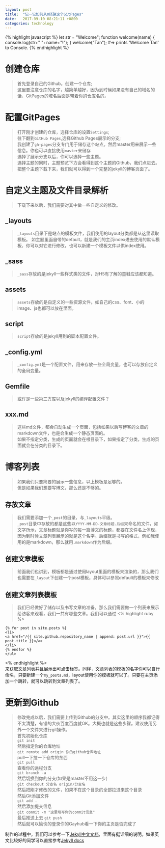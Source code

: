 ```yaml
---
layout: post
title:  "记一记如何从0搭建这个GitPages"
date:   2017-09-10 08:21:11 +0800
categories: technology
---
```

{% highlight javascript %}
let str = "Welcome";
function welcome(name)
{
	console.log(str+" "+name+"!");
}
welcome("Tan");
#=> prints 'Welcome Tan' to Console.
{% endhighlight %}

# 创建仓库

>首先登录自己的Github，创建一个仓库;  
这里要注意仓库的名字，越简单越好，因为到时候如果没有自己的域名的话，GitPages的域名后面是带着你的仓库名的。  

# 配置GitPages

>打开刚才创建的仓库，选择仓库的设置`Settings`;  
往下翻到`GitHub Pages`,选择Github Pages展示的分支;  
我创建了`gh-pages`分支专门用于储存这个站点，然后master用来展示一些信息。你也可以直接使用`master`来储存  
选择了展示分支以后，你可以选择一些主题。  
选择主题的同时，主题预览下方会看得到这个主题的Github，我们点进去。  
把整个主题下载下来，我们就可以得到一个完整的jekyll的博客页面了。

# 自定义主题及文件目录解析

>下载下来以后，我们需要对其中做一些自定义的修改。  
## _layouts
>`_layouts`目录下是站点的模板文件，我们使用的layout分类都是从这里读取模板。  如主题里面自带的default，就是我们的主页index进去使用的默认模板，你可以对它进行修改，也可以新建一个模板文件以供index使用。  
## _sass
>`_sass`存放的是jekyll一些样式类的文件，对H5有了解的童鞋应该都知道。  
## assets
>`assets`存放的是自定义的一些资源文件，如自己的css、font、小的image、js也都可以放在里面。  
## script
>`script`存放的是jekyll用到的脚本配置文件。
## _config.yml 
>`_config.yml`是一个配置文件，用来存放一些全局变量，也可以存放自定义的全局变量。  
## Gemfile
>或许是一些第三方库以及jekyll的编译配置文件？
## xxx.md
>这些md文件，都会自动生成一个页面，包括如果以后写博客的文章的markdown文件，也是会生成一个静态页面的。  
>如果不指定分类，生成的页面就会在根目录下，如果指定了分类，生成的页面就会在分类的目录下。

# 博客列表

>如果我们只要简要的展示一些信息，以上模板是足够的。  
但是如果我们想要写博文，那么还是不够的。  
## 存放文章
>我们需要添加一个`_post`的目录，与`_layouts`平级。  
`_post`目录中存放的都是这些以`YYYY-MM-DD-文章标题.后缀`来命名的文件，如文字所示，文章标题就是你写的每一篇博文的标题，都要在文件名上体现，因为到时候文章列表展示的就是这个名字。后缀就是书写的格式，例如我使用的是markdown，那么就用`.markdown`作为后缀。  
## 创建文章模板
>前面我们也讲到，模板都是通过使用layout里面的模板来渲染的，那么我们也需要在`_layout`下创建一个post模板，具体可以参照default的模板来修改
## 创建文章列表模板
>我们已经做好了储存以及书写文章的准备，那么我们需要做一个列表来展示给访客来观看，我们一共有哪些文章。我们可以通过
<% highlight ruby %>
```<ul>
{% for post in site.posts %}
<li>
<a href="/{{ site.github.repository_name | append: post.url }}">{{ post.title }}</a>
</li>
{% endfor %}
</ul>
```
<% endhighlight %>  
来获取文章列表并且展示出可点击标签。同样，文章列表的模板的名字你可以自行命名，只要新建一个`my_posts.md`，layout使用你的模板就可以了。只要在主页添加一个跳转，就可以跳转到文章列表了。
# 更新到Github
>修改完成以后，我们需要上传到Github的分支中。其实这里的顺序我都记得不太清楚，有错的大伙百度百度就OK。大概也就是这些步骤。建议使用另外一个文件夹进行git操作。  
>首先初始化仓库  
>```git init```  
>然后指定你的仓库地址  
>```git remote add origin 你的github仓库地址```  
>pull一下拉一下仓库的东西  
>```git pull```  
>查看你的远程分支  
>```git branch -a```  
>然后切换到你的分支(如果是master不用这一步)  
>```git checkout 分支名 origin/分支名```  
>然后把刚才修改的文件，如果不在这个目录的全部拉进来这个目录  
>然后Git添加文件  
>```git add .```  
>然后添加提交信息  
>```git commit -m "这里填写你的commit信息"```  
>最后推送上去
>```git push```  
然后就可以愉快的登录你的Gayhub看一下你的主页是否完成了

制作的过程中，我们可以参考一下[Jekyll中文文档][jekyllcn-docs]，里面有挺详细的说明。如果英文比较好的同学可以直接参考[Jekyll docs][jekyll-docs]

[jekyll-docs]: https://jekyllrb.com/docs/home
[jekyllcn-docs]: http://jekyll.com.cn/